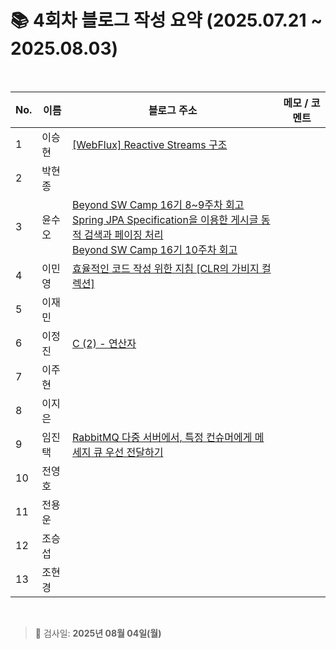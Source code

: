 # 📚 4회차 블로그 작성 요약 (2025.07.21 ~ 2025.08.03)

<br>

| No. | 이름  | 블로그 주소                                                                                                                                                                                                                                                                                                                                                                                                                                                                                                                                     | 메모 / 코멘트 |
|-----|-----|--------------------------------------------------------------------------------------------------------------------------------------------------------------------------------------------------------------------------------------------------------------------------------------------------------------------------------------------------------------------------------------------------------------------------------------------------------------------------------------------------------------------------------------------|----------|
| 1   | 이승현 | [[WebFlux] Reactive Streams 구조](https://ssddo-story.tistory.com/67)                                                                                                                                                                                                                                                                                                                                                                                                                                                                        |          |
| 2   | 박현종 |                                                                                                                                                                                                                                                                                                                                                                                                                                                                                                                                            |          |
| 3   | 윤수오 | [Beyond SW Camp 16기 8~9주차 회고](https://velog.io/@dbstndh12/Beyond-SW-Camp-16%EA%B8%B0-89%EC%A3%BC%EC%B0%A8-%ED%9A%8C%EA%B3%A0) <br>[Spring JPA Specification을 이용한 게시글 동적 검색과 페이징 처리](https://velog.io/@dbstndh12/Spring-JPA-Specification%EC%9D%84-%EC%9D%B4%EC%9A%A9%ED%95%9C-%EA%B2%8C%EC%8B%9C%EA%B8%80-%EB%8F%99%EC%A0%81-%EA%B2%80%EC%83%89%EA%B3%BC-%ED%8E%98%EC%9D%B4%EC%A7%95-%EC%B2%98%EB%A6%AC) <br> [Beyond SW Camp 16기 10주차 회고](https://velog.io/@dbstndh12/Beyond-SW-Camp-16%EA%B8%B0-10%EC%A3%BC%EC%B0%A8-%ED%9A%8C%EA%B3%A0) |          |
| 4   | 이민영 | [효율적인 코드 작성 위한 지침 [CLR의 가비지 컬렉션]](https://stylish-minyoung.tistory.com/212)                                                                                                                                                                                                                                                                                                                                                                                                                                                                |          |
| 5   | 이재민 |                                                                                                                                                                                                                                                                                                                                                                                                                                                                                                                                            |          |
| 6   | 이정진 | [C (2) - 연산자](https://freshdev.tistory.com/58)                                                                                                                                                                                                                                                                                                                                                                                                                                                                                             |          |
| 7   | 이주현 |                                                                                                                                                                                                                                                                                                                                                                                                                                                                                                                                            |          |
| 8   | 이지은 |                                                                                                                                                                                                                                                                                                                                                                                                                                                                                                                                            |          |
| 9   | 임진택 | [RabbitMQ 다중 서버에서, 특정 컨슈머에게 메세지 큐 우선 전달하기](https://taekt.tistory.com/42)                                                                                                                                                                                                                                                                                                                                                                                                                                                                   |          |
| 10  | 전영호 |                                                                                                                                                                                                                                                                                                                                                                                                                                                                                                                                            |          |
| 11  | 전용운 |                                                                                                                                                                                                                                                                                                                                                                                                                                                                                                                                            |          |
| 12  | 조승섭 |                                                                                                                                                                                                                                                                                                                                                                                                                                                                                                                                            |          |
| 13  | 조현경 |                                                                                                                                                                                                                                                                                                                                                                                                                                                                                                                                            |          |

<br>

> 📌 검사일: **2025년 08월 04일(월)**
